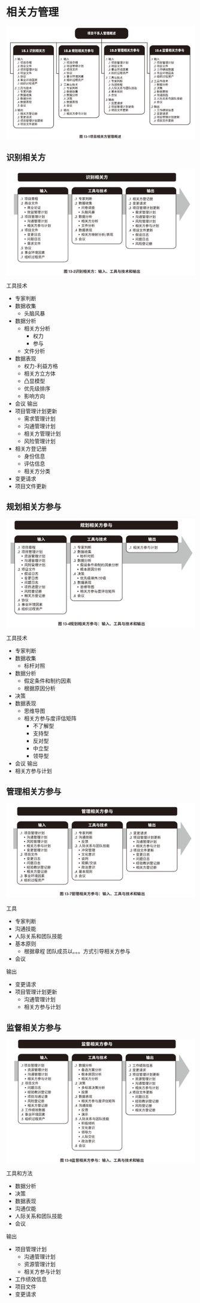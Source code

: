 # 相关方管理
![](../img/pmbok/10.jpg)
## 识别相关方
![](../img/pmbok/10.1.jpg)

工具技术
* 专家判断
* 数据收集
  * 头脑风暴
* 数据分析
  * 相关方分析
    * 权力
    * 参与
  * 文件分析
* 数据表现
  * 权力-利益方格
  * 相关方立方体
  * 凸显模型
  * 优先级排序
  * 影响方向
* 会议
输出
* 项目管理计划更新
  * 需求管理计划
  * 沟通管理计划
  * 相关方管理计划
  * 风险管理计划
* 相关方登记册
  * 身份信息
  * 评估信息
  * 相关方分类
* 变更请求
* 项目文件更新

## 规划相关方参与
![](../img/pmbok/10.2.jpg)

工具技术
* 专家判断
* 数据收集
  * 标杆对照
* 数据分析
  * 假定条件和制约因素
  * 根据原因分析
* 决策
* 数据表现
  * 思维导图
  * 相关方参与度评估矩阵
    * 不了解型
    * 支持型
    * 反对型
    * 中立型
    * 领导型
* 会议
输出
* 相关方参与计划

## 管理相关方参与
![](../img/pmbok/10.3.jpg)

工具
* 专家判断
* 沟通技能
* 人际关系和团队技能
* 基本原则
  * 根据章程 团队成员以。。。方式引导相关方参与
* 会议
  
输出
* 变更请求
* 项目管理计划更新
  * 沟通管理计划
  * 相关方参与计划

## 监督相关方参与
![](../img/pmbok/10.4.jpg)

工具和方法
* 数据分析
* 决策
* 数据表现
* 沟通仅能
* 人际关系和团队技能
* 会议

输出
* 项目管理计划
  * 沟通管理计划
  * 资源管理计划
  * 相关方参与计划
* 工作绩效信息
* 项目文件
* 变更请求
